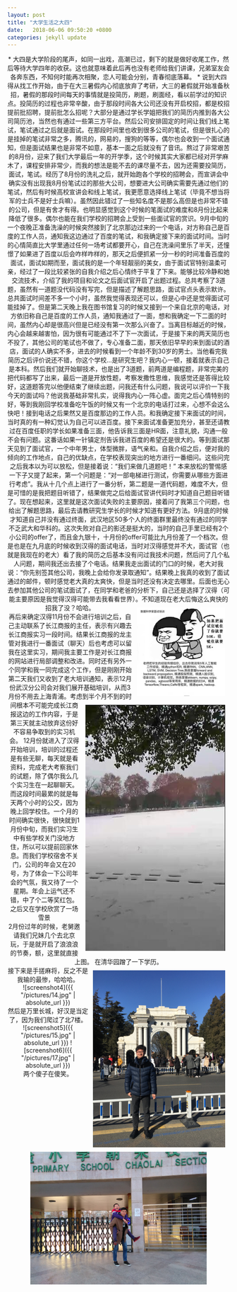 ```yaml
---
layout: post
title: "大学生活之大四"
date:   2018-06-06 09:50:20 +0800
categories: jekyll update
---
```

<html>
<body>
<center>
<div>
*   大四是大学阶段的尾声，如同一出戏，高潮已过，剩下的就是做好收尾工作，然后等待大学四年的收获。这也就意味着此后再也没有老师给我们讲课，兄弟室友会各奔东西，不知何时能再次相聚，恋人可能会分别，青春彻底落幕。
*   说到大四得从找工作开始，由于在大三暑假内心彻底放弃了考研，大三的暑假就开始准备秋招，暑假的那段时间每天的事情就是投简历，刷题，刷面经，看以前学过的知识点。投简历的过程也非常辛酸，由于那段时间各大公司还没有开启校招，都是校招提前批招聘，提前批怎么招呢？大部分是通过学长学姐把我们的简历内推到各大公司简历池，当然也有通过一些第三方平台。然后公司安排固定的时间让我们线上笔试，笔试通过之后就是面试。在那段时间里也收到很多公司的笔试，但是很扎心的是挂掉的笔试非常之多，腾讯的，网易的，搜狗的等等，偶尔也会收到一个面试通知，但是面试结果也是非常不如意，基本一面之后就没有了音讯。熬过了非常艰苦的8月份，迎来了我们大学最后一年的开学季，这个时候其实大家都已经对开学麻木了，课程安排非常少，而我的想法是能不去的课尽量不去，因为还需要投简历，面试，笔试。经历了8月份的洗礼之后，就开始跑各个学校的招聘会，而宣讲会中确实没有出现我8月份笔试过的那些大公司，想要进大公司确实需要先通过他们的笔试，然后有时候高校宣讲会和线上笔试，我更愿意选择线上笔试（毕竟不想当将军的士兵不是好士兵嘛）。虽然因此错过了一些知名度不是那么高但是也非常不错的公司，但是有舍才有得。也明显感觉到这个时候的笔面试的难度和8月份比起来降低了很多。偶尔也能在我们学校的招聘会上受到一些面试官的赏识。9月中旬的一个夜晚正准备洗澡的时候突然接到了北京那边过来的一个电话，对方称自己是百度的工作人员，通知我这边通过了百度的笔试，和我确定接下来的面试时间。当时的心情简直比大学里通过任何一场考试都要开心，自己在洗澡间里乐了半天，还憧憬了如果进了百度以后会咋样咋样的，那天之后便抓紧一分一秒的时间准备百度的面试，面试如期而至，面试我的是一个年轻靓丽的美女，由于面试官特别温柔可亲，经过了一段比较紧张的自我介绍之后心情终于平复了下来。能够比较冷静和她交流技术，介绍了我的项目和论文之后面试官开启了出题过程。总共考察了3道题，虽然有一道题没代码没有写完，但是描述了解题思路，面试官点头表示默许。总共面试时间差不多一个小时，虽然我觉得表现还可以，但是心中还是觉得面试可能挂掉了。但是第二天晚上我在图书馆复习的时候又接到一个来自北京的电话，对方依旧称自己是百度的工作人员，通知我通过了一面，想和我确定一下二面的时间，虽然内心却是很高兴但是已经没有第一次那么兴奋了。当离目标越近的时候，内心会越来越害怕，因为很有可能通过不了下一次面试，于是接下来的两天简历也不投了，其他公司的笔试也不做了，专心准备二面，那天依旧早早的来到面试的酒店，面试的人确实不多，进去的时候看到一个年龄不到30岁的男士。当他看完我简历之后评价说还不错，你这个学校...是研究生吧？我内心一顿，接着就表示自己是本科。然后我们就开始聊技术，也是出了3道题，前两道是编程题，非常完美的把代码都写了出来，最后一道是开放性题，考察发撒性思维，我感觉还是答得比较好，这道题答完以他便结束了继续出题，问我还有什么问题，我说可以评价一下我今天的面试吗？他说我基础非常扎实，说得我内心一阵心虚。面完之后心情特别的好，等到我刚回学校准备吃午饭的时候又有一个北京的电话打过来，心想不会这么快吧！接到电话之后果然又是百度那边的工作人员。和我确定接下来面试的时间，当时真的有一种幻觉认为自己可以进百度。接下来面试准备更加充分，甚至还请教过在百度任职的学长如果准备三面，他告诉我三面是HR面，注意礼貌，沟通一般不会有问题。这番话如果一针镇定剂告诉我进百度的希望还是很大的。等到面试那天见到了面试官，一个中年男士，体型微胖，语气亲和。自我介绍之后，便对我的倾向的工作地点，自己的优缺点，在学校表现突出的地方进行一番细问。这些问完之后我本以为可以放松，但是接着说：“我们来做几道题吧！”
本来放松的警惕感一下子又提了起来，第一个问题是：“对一部电梯进行测试，你需要从哪些方面进行考虑”。我从十几个点上进行了一番分析，第二题是一道代码题，难度不大，但是可惜的是我把题目听错了，结果做完之后给面试官讲代码时才知道自己题目听错了。现在想起来，这里就是这次面试失败的主要原因，接着问了我第三个问题，也给出了解题思路，最后去请教研究生学长的时候才知道有更好方法。9月底的时候才知道自己并没有通过终面，武汉地区50多个人的终面群里最终没有通过的同学不乏武大和华科的。这次失败对自己的影还是挺大的，当时的自己手里已经有2个小公司的offer了，而且金九银十，十月份的offer可能比九月份差了一个档次。但是也是在九月底的时候收到汉得的面试电话，当时对汉得感觉并不大，面试官（也就是我现在的老大）看了我的简历之后基本没有问过我技术问题，然后问了几个私人问题，期间我还出去接了个电话。结果我走出面试的门口的时候，老大对我说：“你先别签其他公司，我晚上会给你发录取通知”。结果晚上我真的收到了面试通过的邮件，顿时感觉老大真的太爽快，但是当时还没有决定去哪里。后面也无心去参加其他公司的笔试面试了，在同学和老爸的分析下，自己还是选择了汉得（可能主要原因是我觉得汉得可能带去我看看世界）。不知道现在老大后悔这么爽快的招我了没？哈哈。
<img src="/pictures/12.jpg" align="right" width="200" height="200" hspace="10" vspace="10"/>
</div>
<div>
<img src="/pictures/18.jpg" align="right" width="317" height="556" hspace="10" vspace="10">
再后来确定汉得11月份不会进行培训之后，自己主动联系了长江商报的主任，表示有兴趣去长江商报实习一段时间。结果长江商报的龙主管对我进行一番面试（聊天）后也考虑可以留我在这里实习，期间我主要工作是对长江商报的网站进行局部调整和改进。同时还有另外一个同学和我一同完成这个工作，但是刚刚开始第二天我们又收到了老大培训通知，表示12月份武汉分公司会对我们展开基础培训，从而3月份不用去上海青浦。考虑到半个月不到的时间根本不可能完成长江商报这边的工作内容，于是第三天就主动放弃这份好不容易争取到的实习机会。
12月份就进入了汉得开始培训，培训的过程还是有些无聊，每天就是看资料，完成老大考察我们的试题，除了偶尔我么几个实习生在一起聊聊天。而这段时间最累的就是每天两个小时的公交，因为晚上回学校住。一个月的时间确实很快，很快就到1月份中旬，而我们实习生中有些学校关门没地方住，所以可以提前回家休息。而我们学校宿舍不关门，公司的年会又在20号，为了体会一下公司年会的气氛，我又待了一个星期。年会上运气还不错，中了个二等奖红包。之后又在学校欣赏了一场雪景
</div>
<div>
2月份过年的时候，老舅邀请我们兄妹几个去北京玩，于是就开启了浪浪浪的节奏，额，这里就直接上图。
在清华园蹭了一下学历。
</div>
<img src="/pictures/13.jpg" align="right" width="300" height="400" hspace="10" vspace="10"/>
<div>
接下来是手搓麻将，反之不是我输的最惨，哈哈哈。
</div>
![screenshot4]({{ "/pictures/14.jpg" | absolute_url }})
<div>
然后是万里长城，好汉是当定了，因为我们爬过了北7楼。
</div>
![screenshot5]({{ "/pictures/15.jpg" | absolute_url }}) 
![screenshot6]({{ "/pictures/17.jpg" | absolute_url }})
<div>
两个傻子在傻笑。
</div>
<img src="/pictures/16.jpg" style="width: 400px; height:300px;"/>
</center>
</body>
</html>